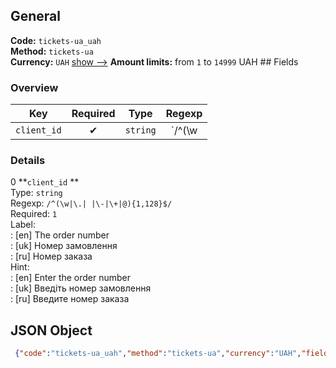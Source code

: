 ## General 
**Code:** `tickets-ua_uah`  
**Method:** `tickets-ua`  
**Currency:** `UAH` [show -->]() 
**Amount limits:** from `1`  to `14999`  UAH ## Fields 
### Overview 
|Key|Required|Type|Regexp| 
|:---:|:---:|:---:|:---:| 
|`client_id` |✔ |`string` |`/^(\w|\.| |\-|\+|@){1,128}$/` | 
 
### Details 
0 **`client_id` **  
Type: `string`  
Regexp: `/^(\w|\.| |\-|\+|@){1,128}$/`  
Required: `1`  
Label:  
: [en] The order number  
: [uk] Номер замовлення  
: [ru] Номер заказа  
Hint:  
: [en] Enter the order number  
: [uk] Введіть номер замовлення  
: [ru] Введите номер заказа  
## JSON Object 
```json
 {"code":"tickets-ua_uah","method":"tickets-ua","currency":"UAH","fields":[{"key":"client_id","type":"string","label":{"en":"The order number","uk":"\u041d\u043e\u043c\u0435\u0440 \u0437\u0430\u043c\u043e\u0432\u043b\u0435\u043d\u043d\u044f","ru":"\u041d\u043e\u043c\u0435\u0440 \u0437\u0430\u043a\u0430\u0437\u0430"},"regexp":"\/^(\\w|\\.| |\\-|\\+|@){1,128}$\/","required":true,"position":1,"hint":{"en":"Enter the order number","uk":"\u0412\u0432\u0435\u0434\u0456\u0442\u044c \u043d\u043e\u043c\u0435\u0440 \u0437\u0430\u043c\u043e\u0432\u043b\u0435\u043d\u043d\u044f","ru":"\u0412\u0432\u0435\u0434\u0438\u0442\u0435 \u043d\u043e\u043c\u0435\u0440 \u0437\u0430\u043a\u0430\u0437\u0430"},"example":"7636656062"}],"amount_min":1,"amount_max":14999}```  
